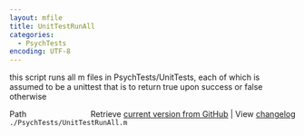 ```yaml
---
layout: mfile
title: UnitTestRunAll
categories:
  - PsychTests
encoding: UTF-8
---
```


this script runs all m files in PsychTests/UnitTests, each of which is
assumed to be a unittest that is to return true upon success or false
otherwise


<div class="code_header" style="text-align:right;">
  <span style="float:left;">Path&nbsp;&nbsp;</span> <span class="counter">Retrieve <a href=
  "https://raw.github.com/Psychtoolbox-3/Psychtoolbox-3/beta/./PsychTests/UnitTestRunAll.m">current version from GitHub</a> | View <a href=
  "https://github.com/Psychtoolbox-3/Psychtoolbox-3/commits/beta/./PsychTests/UnitTestRunAll.m">changelog</a></span>
</div>
<div class="code">
  <code>./PsychTests/UnitTestRunAll.m</code>
</div>
